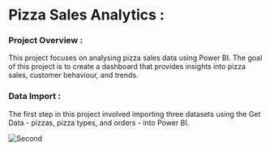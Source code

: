 # **Pizza Sales Analytics :**

### **Project Overview :** 
   This project focuses on analysing pizza sales data using Power BI. 
   The goal of this project is to create a dashboard that provides insights into pizza sales, customer behaviour, and trends.
   
### **Data Import :** 
   The first step in this project involved importing three datasets using the Get Data - pizzas, pizza types, and orders - into Power BI.
   
   ![Second](https://user-images.githubusercontent.com/119388236/235910868-76976ba5-5922-4d09-9829-7685b46bcbea.png)

   



